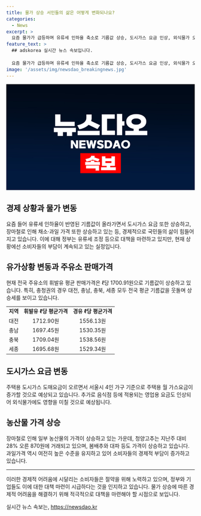 ```yaml
---
title: 물가 상승 서민들의 삶은 어떻게 변화되나요?
categories:
  - News
excerpt: >
  요즘 물가가 급등하며 유류세 인하율 축소로 기름값 상승, 도시가스 요금 인상, 외식물가 오름세 등으로 가계 경제에 부담이 늘고 있다. 대전에서는 휘발유가 1700원을 넘어섬에 따라 교통수단 선택에 영향을 미치고, 장마철 농산물 값 상승으로 장바구니 물가도 불안정해졌다. 이에 국민들은 가격상승에 대한 우려를 갖고 있으며 생필품을 구매할 때도 절약에 노력하고 있다.
feature_text: >
  ## adskorea 실시간 뉴스 속보입니다.

  요즘 물가가 급등하며 유류세 인하율 축소로 기름값 상승, 도시가스 요금 인상, 외식물가 오름세 등으로 가계 경제에 부담이 늘고 있다. 대전에서는 휘발유가 1700원을 넘어섬에 따라 교통수단 선택에 영향을 미치고, 장마철 농산물 값 상승으로 장바구니 물가도 불안정해졌다. 이에 국민들은 가격상승에 대한 우려를 갖고 있으며 생필품을 구매할 때도 절약에 노력하고 있다.
image: '/assets/img/newsdao_breakingnews.jpg'
---
```


<p><img src="/assets/img/newsdao_breakingnews.jpg" alt="adskorea 속보" /></p>

<h2 data-ke-size="size26">경제 상황과 물가 변동</h2>

<p data-ke-size="size16">요즘 들어 유류세 인하율이 반영된 기름값이 올라가면서 도시가스 요금 또한 상승하고, 장마철로 인해 채소·과일 가격 또한 상승하고 있는 등, 경제적으로 국민들의 삶이 힘들어지고 있습니다. 이에 대해 정부는 유류세 조정 등으로 대책을 마련하고 있지만, 현재 상황에선 소비자들의 부담이 계속되고 있는 실정입니다.</p>

<h2 data-ke-size="size26">유가상황 변동과 주유소 판매가격</h2>

<p data-ke-size="size16">현재 전국 주유소의 휘발유 평균 판매가격은 ℓ당 1700.91원으로 기름값이 상승하고 있습니다. 특히, 충청권의 경우 대전, 충남, 충북, 세종 모두 전국 평균 기름값을 웃돌며 상승세를 보이고 있습니다.</p>

<table>
<tbody>
<tr>
<td style="text-align: center; height: 17px;"><b>지역</b></td>
<td style="text-align: center; height: 17px;"><b>휘발유 ℓ당 평균가격</b></td>
<td style="text-align: center; height: 17px;"><b>경유 ℓ당 평균가격</b></td>
</tr>
<tr>
<td style="text-align: center; height: 17px;">대전</td>
<td style="text-align: center; height: 17px;">1712.90원</td>
<td style="text-align: center; height: 17px;">1556.13원</td>
</tr>
<tr>
<td style="text-align: center; height: 17px;">충남</td>
<td style="text-align: center; height: 17px;">1697.45원</td>
<td style="text-align: center; height: 17px;">1530.35원</td>
</tr>
<tr>
<td style="text-align: center; height: 17px;">충북</td>
<td style="text-align: center; height: 17px;">1709.04원</td>
<td style="text-align: center; height: 17px;">1538.56원</td>
</tr>
<tr>
<td style="text-align: center; height: 17px;">세종</td>
<td style="text-align: center; height: 17px;">1695.68원</td>
<td style="text-align: center; height: 17px;">1529.34원</td>
</tr>
</tbody>
</table>

<h2 data-ke-size="size26">도시가스 요금 변동</h2>

<p data-ke-size="size16">주택용 도시가스 도매요금이 오르면서 서울시 4인 가구 기준으로 주택용 월 가스요금이 증가할 것으로 예상되고 있습니다. 추가로 음식점 등에 적용되는 영업용 요금도 인상되어 외식물가에도 영향을 미칠 것으로 예상됩니다.</p>

<h2 data-ke-size="size26">농산물 가격 상승</h2>

<p data-ke-size="size16">장마철로 인해 일부 농산물의 가격이 상승하고 있는 가운데, 청양고추는 지난주 대비 28% 오른 870원에 거래되고 있으며, 봄배추와 대파 등도 가격이 상승하고 있습니다. 과일가격 역시 여전히 높은 수준을 유지하고 있어 소비자들의 경제적 부담이 증가하고 있습니다.</p>

<hr>

<p data-ke-size="size16">이러한 경제적 어려움에 시달리는 소비자들은 절약을 위해 노력하고 있으며, 정부와 기업들도 이에 대한 대책 마련이 시급하다는 것을 인지하고 있습니다. 물가 상승에 따른 경제적 어려움을 해결하기 위해 적극적으로 대책을 마련해야 할 시점으로 보입니다.</p>
실시간 뉴스 속보는, <a href="https://newsdao.kr" rel="dofollow">https://newsdao.kr</a>


